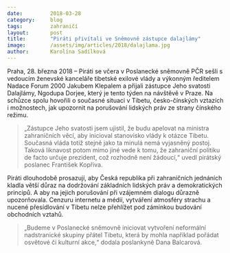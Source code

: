 ```yaml
---
date:         2018-03-28
category:     blog
tags:         zahraničí
layout:       post
title:        "Piráti přivítali ve Sněmovně zástupce dalajlámy"
image:        /assets/img/articles/2018/dalajlama.jpg
author:       Karolína Sadílková
---
```


Praha, 28. března 2018 – Piráti se včera v Poslanecké sněmovně PČR sešli s vedoucím ženevské kanceláře tibetské exilové vlády a výkonným ředitelem Nadace Forum 2000 Jakubem Klepalem a přijali zástupce Jeho svatosti Dalajlámy, Ngodupa Dorjee, který je tento týden na návštěvě v Praze. Na schůzce spolu hovořili o současné situaci v Tibetu, česko-čínských vztazích i možnostech, jak upozornit na porušování lidských práv ze strany čínského režimu.

> „Zástupce Jeho svatosti jsem ujistil, že budu apelovat na ministra zahraničních věcí, aby inicioval stanovisko vlády k otázce Tibetu. Současná vláda totiž stejně jako ta minulá nemá vyjasněný postoj. Taková liknavost potom mimo jiné vede k tomu, že zahraniční politiku de facto určuje prezident, což rozhodně není žádoucí,“ uvedl pirátský poslanec František Kopřiva.

Piráti dlouhodobě prosazují, aby Česká republika při zahraničních jednáních kladla větší důraz na dodržování základních lidských práv a demokratických principů. A aby na jejich porušování při vzájemném dialogu důrazně upozorňovala. Cenzuru internetu a médií, vytváření atmosféry strachu a nucené přesídlování v Tibetu nelze přehlížet pod záminkou budování obchodních vztahů.

> „Budeme v Poslanecké sněmovně iniciovat vytvoření neformální nadstranické skupiny přátel Tibetu, která by mohla například pořádat osvětové či kulturní akce,“ dodala poslankyně Dana Balcarová.
